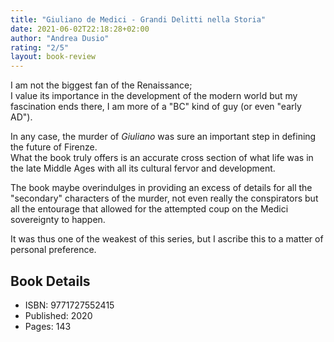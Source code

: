 ```yaml
---
title: "Giuliano de Medici - Grandi Delitti nella Storia"
date: 2021-06-02T22:18:28+02:00
author: "Andrea Dusio"
rating: "2/5"
layout: book-review
---
```


I am not the biggest fan of the Renaissance;  
I value its importance in the development of the modern world but my
fascination ends there, I am more of a "BC" kind of guy (or even "early AD").

In any case, the murder of _Giuliano_ was sure an important step in defining
the future of Firenze.  
What the book truly offers is an accurate cross section of what life was in the
late Middle Ages with all its cultural fervor and development.

The book maybe overindulges in providing an excess of details for all the
"secondary" characters of the murder, not even really the conspirators but all
the entourage that allowed for the attempted coup on the Medici sovereignty to
happen.

It was thus one of the weakest of this series, but I ascribe this to a matter
of personal preference.

## Book Details

- ISBN: 9771727552415
- Published: 2020
- Pages: 143
